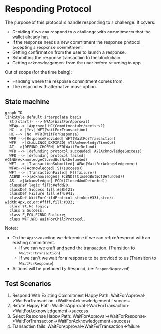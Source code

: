 # Responding Protocol

The purpose of this protocol is handle responding to a challenge.
It covers:

- Deciding if we can respond to a challenge with commitments that the wallet already has.
- If the response needs a new commitment the response protocol accepting a response commitment.
- Getting confirmation from the user to launch a response.
- Submitting the response transaction to the blockchain.
- Getting acknowledgement from the user before returning to app.

Out of scope (for the time being):

- Handling where the response commitment comes from.
- The respond with alternative move option.

## State machine

```mermaid
graph TD
linkStyle default interpolate basis
  St((start)) --> WFAp(WaitForApproval)
  WFAp--> |Approve| HC{Commitment<br/>exists?}
  HC --> |Yes| WFT(WaitForTransaction)
  HC --> |No| WFR(WaitForResponse)
  WFR -->|ResponseProvided| WFT(WaitForTransaction)
  WFR -->|CHALLENGE_EXPIRED| AT(AcknowledgeTimeOut)
  AT -->|DEFUND_CHOSEN| WFD(WaitForDefund)
  WFD --> |defunding protocol succeeded| AS(AcknowledgeSuccess)
  WFD --> |defunding protocol failed| ACBND(AcknowledgeClosedButNotDefunded)
  WFT --> |TransactionSubmitted| WFAc(WaitForAcknowledgement)
  WFAc-->|Acknowledged| S((success))
  WFT --> |TransactionFailed| F((failure))
  ACBND -->|Acknowledged| FCBND((ClosedButNotDefunded))
  AS -->|Acknowledged| FCD((ClosedAndDefunded))
  classDef logic fill:#efdd20;
  classDef Success fill:#58ef21;
  classDef Failure fill:#f45941;
  classDef WaitForChildProtocol stroke:#333,stroke-width:4px,color:#ffff,fill:#333;
  class St,HC logic;
  class S Success;
  class F,FCD,FCBND Failure;
  class WFT,WFD WaitForChildProtocol;
```

Notes:

- On the `Approve` action we determine if we can refute/respond with an existing commitment.
  - If we can we craft and send the transaction. (Transition to `WaitForTransaction`)
  - If we can't we wait for a response to be provided to us.(Transition to `WaitForResponse`)
- Actions will be prefaced by Respond, (ie: `RespondApproved`)

## Test Scenarios

1. Respond With Existing Commitment Happy Path: WaitForApproval->WaitForTransaction->WaitForAcknowledgement->success
2. Refute Happy Path: WaitForApproval->WaitForTransaction->WaitForAcknowledgement->success
3. Select Response Happy Path: WaitForApproval->WaitForResponse->WaitForTransaction->WaitForAcknowledgement->success
4. Transaction fails: WaitForApproval->WaitForTransaction->failure
